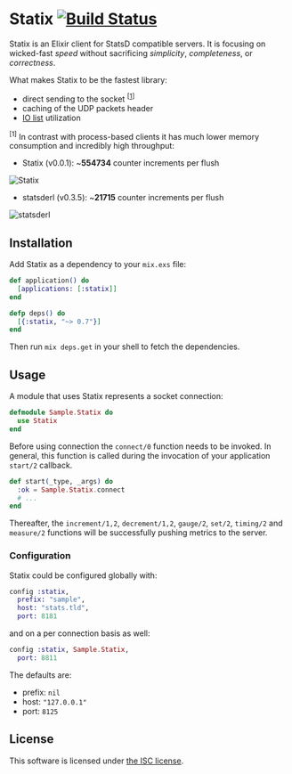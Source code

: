 # Statix [![Build Status](https://travis-ci.org/lexmag/statix.svg)](https://travis-ci.org/lexmag/statix)

Statix is an Elixir client for StatsD compatible servers.
It is focusing on wicked-fast _speed_ without sacrificing _simplicity_, _completeness_, or _correctness_.

What makes Statix to be the fastest library:

  * direct sending to the socket <sup>[[1](#direct-sending)]</sup>
  * caching of the UDP packets header
  * [IO list](http://jlouisramblings.blogspot.se/2013/07/problematic-traits-in-erlang.html) utilization

<sup><a name="direct-sending"></a>[1]</sup> In contrast with process-based clients it has much lower memory consumption and incredibly high throughput:

* Statix (v0.0.1): ~__554734__ counter increments per flush

![Statix](https://www.dropbox.com/s/9618kb09sc6cyh3/statix-v0.0.1.png?raw=1)

* statsderl (v0.3.5): ~__21715__ counter increments per flush

![statsderl](https://www.dropbox.com/s/wt96xmuywka9m4k/statsderl-v0.3.5.png?raw=1)

## Installation

Add Statix as a dependency to your `mix.exs` file:

```elixir
def application() do
  [applications: [:statix]]
end

defp deps() do
  [{:statix, "~> 0.7"}]
end
```

Then run `mix deps.get` in your shell to fetch the dependencies.

## Usage

A module that uses Statix represents a socket connection:

```elixir
defmodule Sample.Statix do
  use Statix
end
```

Before using connection the `connect/0` function needs to be invoked.
In general, this function is called during the invocation of your application `start/2` callback.

```elixir
def start(_type, _args) do
  :ok = Sample.Statix.connect
  # ...
end
```

Thereafter, the `increment/1,2`, `decrement/1,2`, `gauge/2`, `set/2`, `timing/2` and `measure/2` functions will be successfully pushing metrics to the server.

### Configuration

Statix could be configured globally with:

```elixir
config :statix,
  prefix: "sample",
  host: "stats.tld",
  port: 8181
```

and on a per connection basis as well:

```elixir
config :statix, Sample.Statix,
  port: 8811
```

The defaults are:

* prefix: `nil`
* host: `"127.0.0.1"`
* port: `8125`

## License

This software is licensed under [the ISC license](LICENSE).

